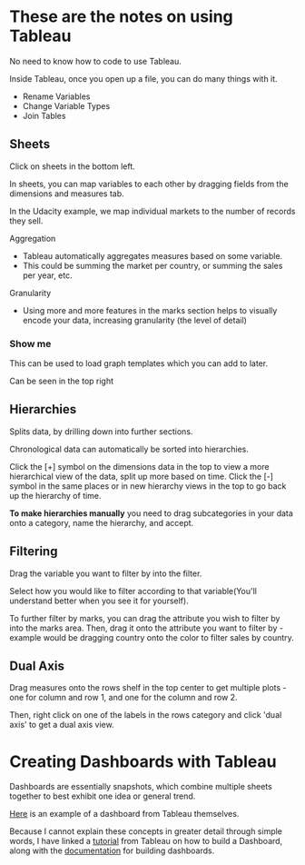 # These are the notes on using Tableau
No need to know how to code to use Tableau.

Inside Tableau, once you open up a file, you can do many things with it.

* Rename Variables
* Change Variable Types
* Join Tables

## Sheets
Click on sheets in the bottom left.

In sheets, you can map variables to each other by dragging fields from the dimensions and measures tab.

In the Udacity example, we map individual markets to the number of records they sell.

Aggregation
* Tableau automatically aggregates measures based on some variable.
* This could be summing the market per country, or summing the sales per year, etc.

Granularity
* Using more and more features in the marks section helps to visually encode your data, increasing granularity (the level of detail)

### Show me

This can be used to load graph templates which you can add to later.

Can be seen in the top right


## Hierarchies

Splits data, by drilling down into further sections.

Chronological data can automatically be sorted into hierarchies.

Click the [+] symbol on the dimensions data in the top to view a more hierarchical view of the data, split up more based on time. Click the [-] symbol in the same places or in new hierarchy views in the top to go back up the hierarchy of time.


__To make hierarchies manually__ you need to drag subcategories in your data onto a category, name the hierarchy, and accept.



## Filtering
Drag the variable you want to filter by into the filter.

Select how you would like to filter according to that variable(You'll understand better when you see it for yourself).

To further filter by marks, you can drag the attribute you wish to filter by into the marks area. Then, drag it onto the attribute you want to filter by - example would be dragging country onto the color to filter sales by country.

## Dual Axis

Drag measures onto the rows shelf in the top center to get multiple plots - one for column and row 1, and one for the column and row 2.

Then, right click on one of the labels in the rows category and click 'dual axis' to get a dual axis view.






# Creating Dashboards with Tableau

Dashboards are essentially snapshots, which combine multiple sheets together to best exhibit one idea or general trend.

[Here](https://www.tableau.com/solutions/gallery/sales-and-opportunities) is an example of a dashboard from Tableau themselves.

Because I cannot explain these concepts in greater detail through simple words, I have linked a [tutorial](https://www.tableau.com/learn/tutorials/on-demand/building-dashboard) from Tableau on how to build a Dashboard, along with the [documentation](https://onlinehelp.tableau.com/current/pro/desktop/en-us/help.htm#dashboards.html%3FTocPath%3DPresent%2520Your%2520Work%7CDashboards%7C_____0) for building dashboards.
